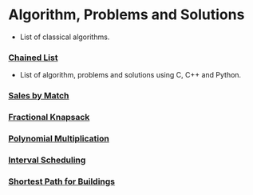 # Algorithm, Problems and Solutions
- List of classical algorithms.

### [Chained List](solutions/chained-list/list.cpp)

- List of algorithm, problems and solutions using C, C++ and Python.

### [Sales by Match](solutions/sales-by-match/README.md)

### [Fractional Knapsack](solutions/knapsack/README.md)

### [Polynomial Multiplication](solutions/polynomial-multiplication/README.md)

### [Interval Scheduling](solutions/interval-scheduling/README.md)

### [Shortest Path for Buildings](solutions/buildings/README.md)
